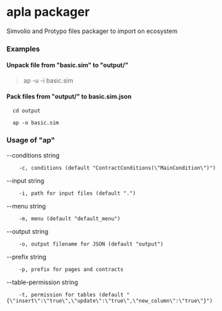 # apla packager

Simvolio and Protypo files packager to import on ecosystem

### Examples

#### Unpack file from "basic.sim" to "output/"

>ap -u -i basic.sim

#### Pack files from "output/" to basic.sim.json

      cd output

      ap -o basic.sim

### Usage of "ap"

  --conditions string

        -c, conditions (default "ContractConditions(\"MainCondition\")")

  --input string

        -i, path for input files (default ".")

  --menu string

        -m, menu (default "default_menu")

  --output string

        -o, output filename for JSON (default "output")

  --prefix string

        -p, prefix for pages and contracts

  --table-permission string

        -t, permission for tables (default "{\"insert\":\"true\",\"update\":\"true\",\"new_column\":\"true\"}")